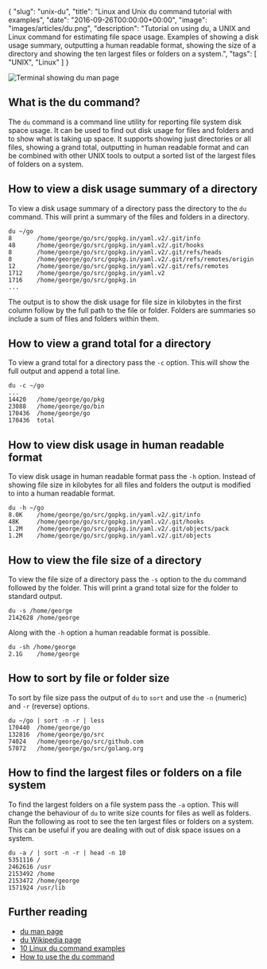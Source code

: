 {
  "slug": "unix-du",
  "title": "Linux and Unix du command tutorial with examples",
  "date": "2016-09-26T00:00:00+00:00",
  "image": "images/articles/du.png",
  "description": "Tutorial on using du, a UNIX and Linux command for estimating file space usage. Examples of showing a disk usage summary, outputting a human readable format, showing the size of a directory and showing the ten largest files or folders on a system.",
  "tags": [
    "UNIX",
    "Linux"
  ]
}

![Terminal showing du man page][2]

## What is the du command?

The `du` command is a command line utility for reporting file system disk space usage. It can be used to find out disk usage for files and folders and to show what is taking up space. It supports showing just directories or all files, showing a grand total, outputting in human readable format and can be combined with other UNIX tools to output a sorted list of the largest files of folders on a system. 

## How to view a disk usage summary of a directory

To view a disk usage summary of a directory pass the directory to the `du` command. This will print a summary of the files and folders in a directory.

    du ~/go
    8       /home/george/go/src/gopkg.in/yaml.v2/.git/info
    48      /home/george/go/src/gopkg.in/yaml.v2/.git/hooks
    8       /home/george/go/src/gopkg.in/yaml.v2/.git/refs/heads
    8       /home/george/go/src/gopkg.in/yaml.v2/.git/refs/remotes/origin
    12      /home/george/go/src/gopkg.in/yaml.v2/.git/refs/remotes
    1712    /home/george/go/src/gopkg.in/yaml.v2
    1716    /home/george/go/src/gopkg.in
    ...

The output is to show the disk usage for file size in kilobytes in the first column follow by the full path to the file or folder. Folders are summaries so include a sum of files and folders within them.

## How to view a grand total for a directory

To view a grand total for a directory pass the `-c` option. This will show the full output and append a total line.

    du -c ~/go
    ...
    14420   /home/george/go/pkg
    23088   /home/george/go/bin
    170436  /home/george/go
    170436  total

## How to view disk usage in human readable format

To view disk usage in human readable format pass the `-h` option. Instead of showing file size in kilobytes for all files and folders the output is modified to into a human readable format.

    du -h ~/go
    8.0K    /home/george/go/src/gopkg.in/yaml.v2/.git/info
    48K     /home/george/go/src/gopkg.in/yaml.v2/.git/hooks
    1.2M    /home/george/go/src/gopkg.in/yaml.v2/.git/objects/pack
    1.2M    /home/george/go/src/gopkg.in/yaml.v2/.git/objects


## How to view the file size of a directory

To view the file size of a directory pass the `-s` option to the du command followed by the folder. This will print a grand total size for the folder to standard output. 

    du -s /home/george
    2142628 /home/george

Along with the `-h` option a human readable format is possible.

    du -sh /home/george
    2.1G    /home/george

## How to sort by file or folder size

To sort by file size pass the output of `du` to `sort` and use the `-n` (numeric) and `-r` (reverse) options.

    du ~/go | sort -n -r | less
    170440  /home/george/go
    132816  /home/george/go/src
    74024   /home/george/go/src/github.com
    57072   /home/george/go/src/golang.org

## How to find the largest files or folders on a file system

To find the largest folders on a file system pass the `-a` option. This will change the behaviour of `du` to write size counts for files as well as folders. Run the following as root to see the ten largest files or folders on a system. This can be useful if you are dealing with out of disk space issues on a system. 

    du -a / | sort -n -r | head -n 10
    5351116 /
    2462616 /usr
    2153492 /home
    2153472 /home/george
    1571924 /usr/lib

## Further reading 
* [du man page][1]
* [du Wikipedia page][3]
* [10 Linux du command examples][4]
* [How to use the du command][5]

[1]: http://linux.die.net/man/1/du
[2]: /images/articles/du.png "Linux and Unix du command"
[3]: https://en.wikipedia.org/wiki/Du_(Unix)
[4]: http://www.thegeekstuff.com/2012/06/du-command-examples
[5]: http://www.linfo.org/du.html
